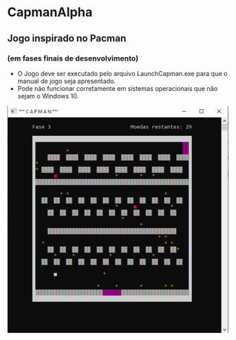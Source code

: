 # CapmanAlpha 
## Jogo inspirado no Pacman  
### (em fases finais de desenvolvimento) 

* O Jogo deve ser executado pelo arquivo LaunchCapman.exe para que o manual de jogo seja apresentado.
* Pode não funcionar corretamente em sistemas operacionais que não sejam o Windows 10.

![TelaDeJogo](/tela.PNG)

